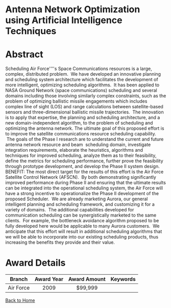 
Antenna Network Optimization using Artificial Intelligence Techniques
=====================================================================

# Abstract


Scheduling Air Force&apos;&apos;&apos;&apos;s Space Communications resources is a large, complex, distributed problem.  We have developed an innovative planning and scheduling system architecture which facilitates the development of more intelligent, optimizing scheduling algorithms.  It has been applied to NASA Ground Network (space communications) scheduling and several domains including those involving similarly complex constraints, such as the problem of optimizing ballistic missile engagements which includes complex line of sight (LOS) and range calculations between satellite-based sensors and three-dimensional ballistic missile trajectories.  The innovation is to apply that expertise, the planning and scheduling architecture, and a new domain-independent algorithm, to the problem of scheduling and optimizing the antenna network. The ultimate goal of this proposed effort is to improve the satellite communications resource scheduling capability.  The goals of the Phase I research are to understand the current and future antenna network resource and beam  scheduling domain, investigate integration requirements, elaborate the heuristics, algorithms and techniques for improved scheduling, analyze them as to their feasibility, define the metrics for scheduling performance, further prove the feasibility through prototype development, and develop the Phase II system design.  BENEFIT: The most direct target for the results of this effort is the Air Force Satellite Control Network (AFSCN).  By both demonstrating significantly improved performance during Phase II and ensuring that the ultimate results can be integrated into the operational scheduling system, the Air Force will have a strong incentive to operationalize the Phase II development of the proposed Scheduler.  We are already marketing Aurora, our general intelligent planning and scheduling framework, and customizing it for a variety of domains.  The additional capabilities developed for communication scheduling can be synergistically marketed to the same clients.  For example, the bottleneck avoidance algorithm proposed to be fully developed here would be applicable to many Aurora customers.  We anticipate that this effort will result in additional scheduling algorithms that we will be able to incorporate into our existing scheduling products, thus increasing the benefits they provide and their value.  

# Award Details

|Branch|Award Year|Award Amount|Keywords|
| :---: | :---: | :---: | :---: |
|Air Force|2009|$99,999||
  
  


[Back to Home](https://github.com/chrischow/dod_sbir_awards)